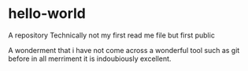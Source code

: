 # hello-world
A repository 
Technically not my first read me file but first public 

A wonderment that i have not come across a wonderful tool such as git before
in all merriment it is indoubiously excellent.
